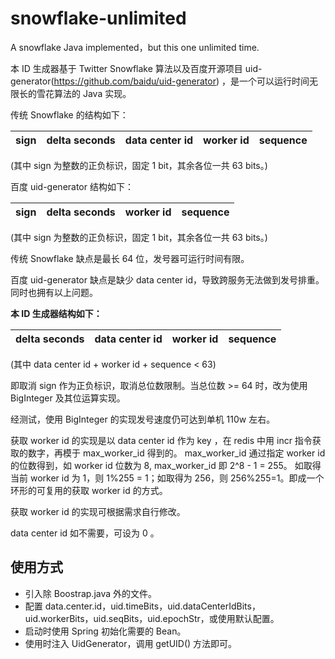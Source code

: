 # snowflake-unlimited
A snowflake Java implemented，but this one unlimited time.

本 ID 生成器基于 Twitter Snowflake 算法以及百度开源项目 uid-generator(https://github.com/baidu/uid-generator) ，是一个可以运行时间无限长的雪花算法的 Java 实现。

传统 Snowflake 的结构如下：

| sign | delta seconds | data center id | worker id | sequence |
|:-:|:-:|:-:|:-:|:-:|

(其中 sign 为整数的正负标识，固定 1 bit，其余各位一共 63 bits。)

百度 uid-generator 结构如下：

| sign | delta seconds | worker id | sequence |
|:-:|:-:|:-:|:-:|

(其中 sign 为整数的正负标识，固定 1 bit，其余各位一共 63 bits。)

传统 Snowflake 缺点是最长 64 位，发号器可运行时间有限。

百度 uid-generator 缺点是缺少 data center id，导致跨服务无法做到发号排重。同时也拥有以上问题。


**本 ID 生成器结构如下：**

| delta seconds | data center id | worker id | sequence |
|:-:|:-:|:-:|:-:|

(其中 data center id + worker id + sequence < 63)

即取消 sign 作为正负标识，取消总位数限制。当总位数 >= 64 时，改为使用 BigInteger 及其位运算实现。

经测试，使用 BigInteger 的实现发号速度仍可达到单机 110w 左右。

获取 worker id 的实现是以 data center id 作为 key ，在 redis 中用 incr 指令获取的数字，再模于 max_worker_id 得到的。
max_worker_id 通过指定 worker id 的位数得到，如 worker id 位数为 8, max_worker_id 即 2^8 - 1 = 255。
如取得当前 worker id 为 1，则 1%255 = 1；如取得为 256，则 256%255=1。即成一个环形的可复用的获取  worker id 的方式。

获取 worker id 的实现可根据需求自行修改。 

data center id 如不需要，可设为 0 。


## 使用方式
- 引入除 Boostrap.java 外的文件。
- 配置 data.center.id，uid.timeBits，uid.dataCenterIdBits，uid.workerBits，uid.seqBits，uid.epochStr，或使用默认配置。
- 启动时使用 Spring 初始化需要的 Bean。
- 使用时注入 UidGenerator，调用 getUID() 方法即可。



